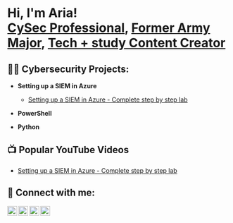 <h1>Hi, I'm Aria! <br/><a href="https://github.com/ariapaz">CySec Professional</a>, <a href="https://www.linkedin.com/in/ariapatrozou/">Former Army Major</a>, <a href="https://www.youtube.com/@cyberspikes">Tech + study Content Creator</a></h1>

<h2>👨‍💻 Cybersecurity Projects:</h2>

- <b>Setting up a SIEM in Azure</b>
  - [Setting up a SIEM in Azure - Complete step by step lab](https://cyberspikes.com/projects/setting-up-a-siem-in-azure)

- <b>PowerShell</b>

- <b>Python</b>
 

<h2>📺 Popular YouTube Videos</h2>

- [Setting up a SIEM in Azure - Complete step by step lab](https://www.youtube.com/watch?v=W_2SONPh2_4&t=39s)


<h2> 🤳 Connect with me:</h2>

[<img align="left" alt="Go | YouTube" width="22px" src="https://cdn.jsdelivr.net/npm/simple-icons@v7/icons/youtube.svg" />][youtube]
[<img align="left" alt="X" width="22px" src="https://cdn.jsdelivr.net/npm/simple-icons@v7/icons/x.svg" />][X]
[<img align="left" alt="Go | LinkedIn" width="22px" src="https://cdn.jsdelivr.net/npm/simple-icons@v7/icons/linkedin.svg" />][linkedin]
[<img align="left" alt="Go | Website" width="22px" src="https://cdn.jsdelivr.net/npm/simple-icons@v7/icons/linktree.svg" />][website]


[website]: https://cyberspikes.com/
[youtube]: https://www.youtube.com/c/cyberspikes
[linkedin]: https://linkedin.com/in/ariapatrozou
[X]: https://x.com/cyberspikes_com

<!--
**ariapaz/ariapaz** is a ✨ _special_ ✨ repository because its `README.md` (this file) appears on your GitHub profile.

Here are some ideas to get you started:

- 🔭 I’m currently working on ...
- 🌱 I’m currently learning ...
- 👯 I’m looking to collaborate on ...
- 🤔 I’m looking for help with ...
- 💬 Ask me about ...
- 📫 How to reach me: ...
- 😄 Pronouns: ...
- ⚡ Fun fact: ...
-->
